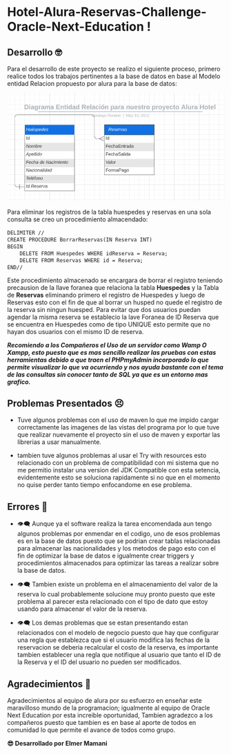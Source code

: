 # Hotel-Alura-Reservas-Challenge-Oracle-Next-Education !

## Desarrollo :nerd_face:

Para el desarrollo de este proyecto se realizo el siguiente proceso, primero realice todos los trabajos pertinentes a la base de datos en base al Modelo entidad 
Relacion propuesto por alura para la base de datos:

<img src="DB_MER.png" alt="Base de Datos" />

Para eliminar los registros de la tabla huespedes y reservas en una sola consulta se creo un procedimiento almacendado:

    DELIMITER //
    CREATE PROCEDURE BorrarReservas(IN Reserva INT)
    BEGIN
    	DELETE FROM Huespedes WHERE idReserva = Reserva;
        DELETE FROM Reservas WHERE id = Reserva;
    END//

Este procedimiento almacenado se encargara de borrar el registro teniendo precausion de la llave foranea que relaciona la tabla **Huespedes** y la Tabla de **Reservas** eliminando primero el registro de Huespedes y luego de Reservas esto con el fin de que al borrar un husped no quede el registro de la reserva sin ningun huesped.
Para evitar que dos usuarios puedan agendar la misma reserva se establecio la lave Foranea de ID Reserva que se encuentra en Huespedes como de tipo UNIQUE esto permite que no hayan dos usuarios con el mismo ID de reserva.

***Recomiendo a los Compañeros el Uso de un servidor como Wamp O Xampp, esto puesto que es mas sencillo realizar las pruebas con estas herramientas debido a que traen el PHPmyAdmin incorporado lo que permite visualizar lo que va ocurriendo y nos ayuda bastante con el tema de las consultas sin conocer tanto de SQL ya que es un entorno mas grafico.***

## Problemas Presentados  :persevere:

- Tuve algunos problemas con el uso de maven lo que me impido cargar correctamente las imagenes de las vistas del programa por lo que tuve que realizar nuevamente el proyecto sin el uso de maven y exportar las librerias a usar manualmente.

- tambien tuve algunos problemas al usar el Try with resources esto relacionado con un problema de compatibilidad con mi sistema que no me permitio instalar una version del JDK Compatible con esta setencia, evidentemente esto se soluciona rapidamente si no que en el momento no quise perder tanto tiempo enfocandome en ese problema.

## Errores :anger:

- :eye_speech_bubble:  Aunque ya el software realiza la tarea encomendada aun tengo algunos problemas por enmendar en el codigo, uno de esos problemas es en la base de datos puesto que se podrian crear tablas relacionadas para almacenar las nacionalidades y los metodos de pago esto con el fin de optimizar la base de datos e igualmente crear triggers y procedimientos almacenados para optimizar las tareas a realizar sobre la base de datos.

- :eye_speech_bubble: Tambien existe un problema en el almacenamiento del valor de la reserva lo cual probablemente solucione muy pronto puesto que  este problema al parecer esta relacionado con el tipo de dato que estoy usando para almacenar el valor de la reserva.

-  :eye_speech_bubble: Los demas problemas que se estan presentando estan relacionados con el modelo de negocio puesto que hay que configurar una regla que establezca que si el usuario modifica las fechas de la reservacion se deberia recalcular el costo de la reserva, es importante tambien establecer una regla que notifique al usuario que tanto el ID de la Reserva y el ID del usuario no pueden ser modificados.

## Agradecimientos :punch:

Agradecimientos al equipo de alura por su esfuerzo en enseñar este maravilloso mundo de la programacion; igualmente al equipo de Oracle Next Education por esta increible oportunidad, Tambien agradezco  a los compañeros puesto que tambien es en base al aporte de todos en comunidad lo que permite el avance de todos como grupo.

**:sunglasses: Desarrollado por Elmer Mamani**

